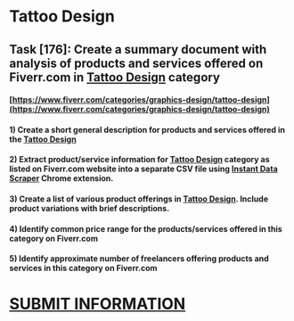 # Tattoo Design
## Task [176]: Create a summary document with analysis of products and services offered on Fiverr.com in [Tattoo Design](https://www.fiverr.com/categories/graphics-design/tattoo-design) category
#### [https://www.fiverr.com/categories/graphics-design/tattoo-design](https://www.fiverr.com/categories/graphics-design/tattoo-design)
#### 1) Create a short general description for products and services offered in the [Tattoo Design](https://www.fiverr.com/categories/graphics-design/tattoo-design)
#### 2) Extract product/service information for [Tattoo Design](https://www.fiverr.com/categories/graphics-design/tattoo-design) category as listed on Fiverr.com website into a separate CSV file using [Instant Data Scraper](https://chrome.google.com/webstore/detail/instant-data-scraper/ofaokhiedipichpaobibbnahnkdoiiah) Chrome extension.
#### 3) Create a list of various product offerings in [Tattoo Design](https://www.fiverr.com/categories/graphics-design/tattoo-design). Include product variations with brief descriptions.
#### 4) Identify common price range for the products/services offered in this category on Fiverr.com
#### 5) Identify approximate number of freelancers offering products and services in this category on Fiverr.com

# [SUBMIT INFORMATION](https://forms.office.com/r/8AEKjkLxKG)
